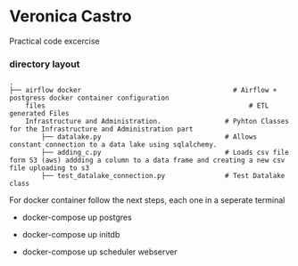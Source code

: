 # Veronica Castro 

Practical code excercise

### directory layout

    .
    ├── airflow docker                  		            # Airflow + postgress docker container configuration
        files                                                   # ETL generated Files
        Infrastructure and Administration.                # Pyhton Classes for the Infrastructure and Administration part
            ├── datalake.py                               # Allows constant connection to a data lake using sqlalchemy.
            ├── adding_c.py                               # Loads csv file form S3 (aws) addding a column to a data frame and creating a new csv file uploading to s3
            ├── test_datalake_connection.py               # Test Datalake class  		
            
 For docker container follow the next steps,  each one in a seperate terminal 
 
- docker-compose up postgres

- docker-compose up initdb

- docker-compose up scheduler webserver
